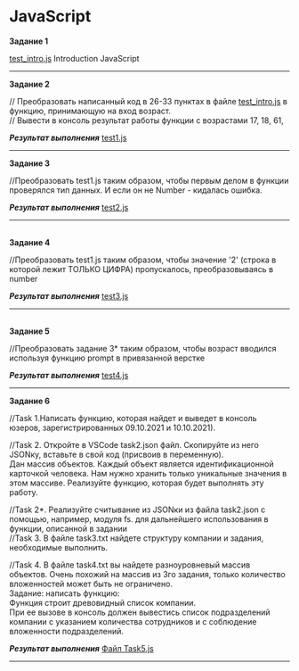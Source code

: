 # JavaScript
**Задание 1**

[test_intro.js](https://github.com/narshinova/JavaScript#:~:text=last%20month-,test_intro.js,-Rename%20file) Introduction JavaScript<hr>

**Задание 2**

// Преобразовать написанный код в 26-33 пунктах в файле [test_intro.js](https://github.com/narshinova/JavaScript#:~:text=last%20month-,test_intro.js,-Rename%20file) в функцию, принимающую на вход возраст.<br>
// Вывести в консоль результат работы функции с возрастами 17, 18, 61,<br>

***Результат выполнения***
[test1.js](https://github.com/narshinova/JavaScript/blob/main/test1.js)<hr>                                                 **Задание 3**

//Преобразовать test1.js таким образом, чтобы первым делом в функции проверялся тип данных. И если он не Number - кидалась ошибка.

***Результат выполнения***
[test2.js](https://github.com/narshinova/JavaScript/blob/main/test2.js)<hr>   
**Задание 4**

//Преобразовать test1.js таким образом, чтобы значение '2' (строка в которой лежит ТОЛЬКО ЦИФРА) пропускалось, преобразовываясь в number

***Результат выполнения***
[test3.js](https://github.com/narshinova/JavaScript/blob/main/test3.js)<hr>   
**Задание 5**

//Преобразовать задание 3* таким образом, чтобы возраст вводился используя функцию prompt в привязанной верстке

***Результат выполнения***
[test4.js](https://github.com/narshinova/JavaScript/blob/main/test4.js)<hr> 
**Задание 6**

//Task 1.Написать функцию, которая найдет и выведет в консоль юзеров, зарегистрированных 09.10.2021 и 10.10.2021).<br>

//Task 2. Откройте в VSCode task2.json файл. Скопируйте из него JSONку, вставьте в свой код (присвоив в переменную).<br> 
Дан массив объектов. Каждый объект является идентификационной карточкой человека. Нам нужно хранить только уникальные значения в этом массиве. Реализуйте функцию, которая будет выполнять эту работу.<br>

//Task 2*. Реализуйте считывание из JSONки из файла task2.json с помощью, например, модуля fs. для дальнейшего использования в функции, описанной в задании<br>
//Task 3. В файле task3.txt найдете структуру компании и задания, необходимые выполнить.<br>

//Task 4. В файле task4.txt вы найдете разноуровневый массив объектов. Очень похожий на массив из 3го задания, только количество вложенностей может быть не ограничено. <br>
   Задание: написать функцию: <br>
   Функция строит древовидный список компании.<br>
   При ее вызове в консоль должен вывестись список подразделений компании с указанием количества сотрудников и с соблюдение вложенности подразделений.<br>

***Результат выполнения***
[Файл Task5.js](https://github.com/narshinova/JavaScript/blob/main/Task5.js)<hr> 

